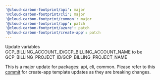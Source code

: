```yaml
---
'@cloud-carbon-footprint/api': major
'@cloud-carbon-footprint/cli': major
'@cloud-carbon-footprint/common': major
'@cloud-carbon-footprint/app': patch
'@cloud-carbon-footprint/azure': patch
'@cloud-carbon-footprint/create-app': patch
---
```


Update variables GCP_BILLING_ACCOUNT_ID/GCP_BILLING_ACCOUNT_NAME to be GCP_BILLING_PROJECT_ID/GCP_BILLING_PROJECT_NAME

This is a major update for packages: api, cli, common. Please refer to this [commit](https://github.com/cloud-carbon-footprint/cloud-carbon-footprint/commit/aab00ea5a395d94ba5ce1424ffa33abbafd7ed58) for create-app template updates as they are breaking changes.
